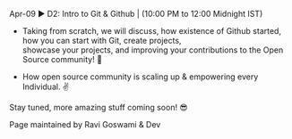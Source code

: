 Apr-09 ▶ D2: Intro to Git & Github | (10:00 PM to 12:00 Midnight IST)
- Taking from scratch, we will discuss, how existence of Github started, how you can start with Git, create projects,   
showcase your projects, and improving your contributions to the Open Source community! 🙌 
  
- How open source community is scaling up & empowering every Individual. ✌

Stay tuned, more amazing stuff coming soon! 😎

Page maintained by Ravi Goswami & Dev
